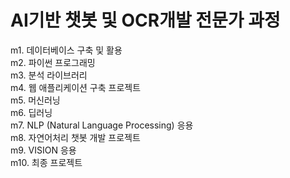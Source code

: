 # AI기반 챗봇 및 OCR개발 전문가 과정
m1. 데이터베이스 구축 및 활용\
m2. 파이썬 프로그래밍\
m3. 분석 라이브러리\
m4. 웹 애플리케이션 구축 프로젝트\
m5. 머신러닝\
m6. 딥러닝\
m7. NLP (Natural Language Processing) 응용\
m8. 자연어처리 챗봇 개발 프로젝트\
m9. VISION 응용\
m10. 최종 프로젝트
